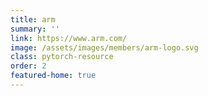 ```yaml
---
title: arm
summary: ''
link: https://www.arm.com/
image: /assets/images/members/arm-logo.svg
class: pytorch-resource
order: 2
featured-home: true
---
```

